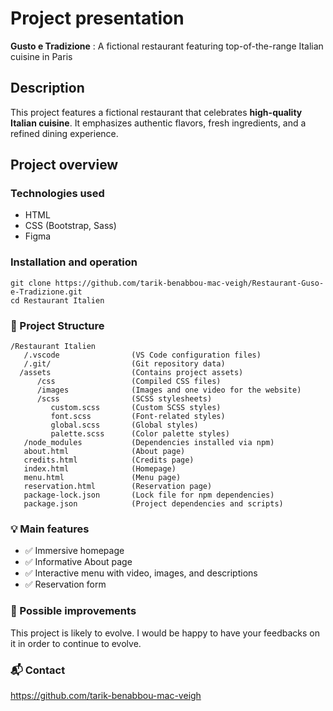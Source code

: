 Project presentation
====================
**Gusto e Tradizione** : A fictional restaurant featuring top-of-the-range Italian cuisine in Paris

Description
---------------------
This project features a fictional restaurant that celebrates **high-quality Italian cuisine**. 
It emphasizes authentic flavors, fresh ingredients, and a refined dining experience.

Project overview
---------------------

### Technologies used

*   HTML
*   CSS (Bootstrap, Sass)
*   Figma

### Installation and operation
 
```
git clone https://github.com/tarik-benabbou-mac-veigh/Restaurant-Guso-e-Tradizione.git
cd Restaurant Italien
```
### 📂 Project Structure
```
/Restaurant Italien
   /.vscode                (VS Code configuration files)  
   /.git/                  (Git repository data) 
  /assets                  (Contains project assets)  
      /css                 (Compiled CSS files)  
      /images              (Images and one video for the website)  
      /scss                (SCSS stylesheets)  
         custom.scss       (Custom SCSS styles)  
         font.scss         (Font-related styles)  
         global.scss       (Global styles)  
         palette.scss      (Color palette styles)  
   /node_modules           (Dependencies installed via npm)   
   about.html              (About page)  
   credits.html            (Credits page)  
   index.html              (Homepage)  
   menu.html               (Menu page)  
   reservation.html        (Reservation page)  
   package-lock.json       (Lock file for npm dependencies)  
   package.json            (Project dependencies and scripts)
```

### 💡 Main features
* ✅ Immersive homepage
* ✅ Informative About page
* ✅ Interactive menu with video, images, and descriptions
* ✅ Reservation form

### 📌 Possible improvements
This project is likely to evolve. I would be happy to have your feedbacks on it in order to continue to evolve.

### 📬 Contact
https://github.com/tarik-benabbou-mac-veigh


